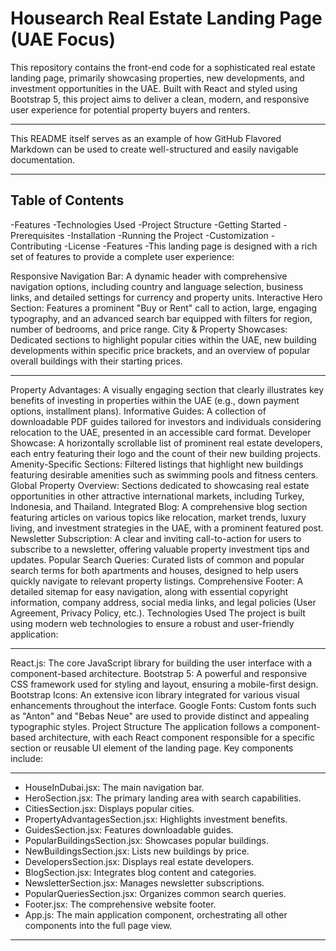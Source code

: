 # Housearch Real Estate Landing Page (UAE Focus)

This repository contains the front-end code for a sophisticated real estate landing page, primarily showcasing properties, new developments, and investment opportunities in the UAE. Built with React and styled using Bootstrap 5, this project aims to deliver a clean, modern, and responsive user experience for potential property buyers and renters.

---

This README itself serves as an example of how GitHub Flavored Markdown can be used to create well-structured and easily navigable documentation.

---
## Table of Contents
-Features
-Technologies Used
-Project Structure
-Getting Started
-Prerequisites
-Installation
-Running the Project
-Customization
-Contributing
-License
-Features
-This landing page is designed with a rich set of features to provide a complete user experience:

Responsive Navigation Bar: A dynamic header with comprehensive navigation options, including country and language selection, business links, and detailed settings for currency and property units.
Interactive Hero Section: Features a prominent "Buy or Rent" call to action, large, engaging typography, and an advanced search bar equipped with filters for region, number of bedrooms, and price range.
City & Property Showcases: Dedicated sections to highlight popular cities within the UAE, new building developments within specific price brackets, and an overview of popular overall buildings with their starting prices.

---

Property Advantages: A visually engaging section that clearly illustrates key benefits of investing in properties within the UAE (e.g., down payment options, installment plans).
Informative Guides: A collection of downloadable PDF guides tailored for investors and individuals considering relocation to the UAE, presented in an accessible card format.
Developer Showcase: A horizontally scrollable list of prominent real estate developers, each entry featuring their logo and the count of their new building projects.
Amenity-Specific Sections: Filtered listings that highlight new buildings featuring desirable amenities such as swimming pools and fitness centers.
Global Property Overview: Sections dedicated to showcasing real estate opportunities in other attractive international markets, including Turkey, Indonesia, and Thailand.
Integrated Blog: A comprehensive blog section featuring articles on various topics like relocation, market trends, luxury living, and investment strategies in the UAE, with a prominent featured post.
Newsletter Subscription: A clear and inviting call-to-action for users to subscribe to a newsletter, offering valuable property investment tips and updates.
Popular Search Queries: Curated lists of common and popular search terms for both apartments and houses, designed to help users quickly navigate to relevant property listings.
Comprehensive Footer: A detailed sitemap for easy navigation, along with essential copyright information, company address, social media links, and legal policies (User Agreement, Privacy Policy, etc.).
Technologies Used
The project is built using modern web technologies to ensure a robust and user-friendly application:

---

React.js: The core JavaScript library for building the user interface with a component-based architecture.
Bootstrap 5: A powerful and responsive CSS framework used for styling and layout, ensuring a mobile-first design.
Bootstrap Icons: An extensive icon library integrated for various visual enhancements throughout the interface.
Google Fonts: Custom fonts such as "Anton" and "Bebas Neue" are used to provide distinct and appealing typographic styles.
Project Structure
The application follows a component-based architecture, with each React component responsible for a specific section or reusable UI element of the landing page. Key components include:

---

- HouseInDubai.jsx: The main navigation bar.
- HeroSection.jsx: The primary landing area with search capabilities.
- CitiesSection.jsx: Displays popular cities.
- PropertyAdvantagesSection.jsx: Highlights investment benefits.
- GuidesSection.jsx: Features downloadable guides.
- PopularBuildingsSection.jsx: Showcases popular buildings.
- NewBuildingsSection.jsx: Lists new buildings by price.
- DevelopersSection.jsx: Displays real estate developers.
- BlogSection.jsx: Integrates blog content and categories.
- NewsletterSection.jsx: Manages newsletter subscriptions.
- PopularQueriesSection.jsx: Organizes common search queries.
- Footer.jsx: The comprehensive website footer.
- App.js: The main application component, orchestrating all other components into the full page view. 
---
